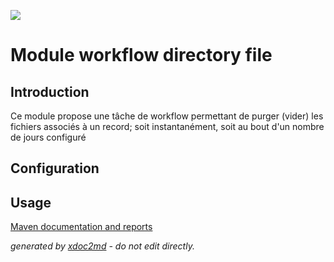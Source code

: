 ![](http://dev.lutece.paris.fr/jenkins/buildStatus/icon?job=directory-module-workflow-directoryfile-deploy)
# Module workflow directory file

## Introduction

Ce module propose une tâche de workflow permettant de purger (vider) les fichiers associés à un record; soit instantanément, soit au bout d'un nombre de jours configuré

## Configuration

## Usage


[Maven documentation and reports](http://dev.lutece.paris.fr/plugins/module-workflow-directoryfile/)



 *generated by [xdoc2md](https://github.com/lutece-platform/tools-maven-xdoc2md-plugin) - do not edit directly.*
